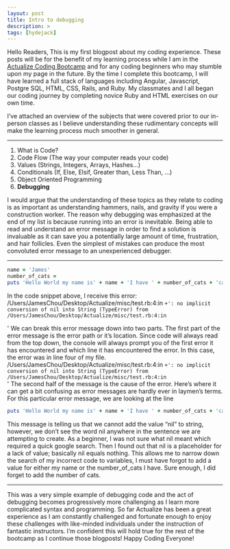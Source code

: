 ```yaml
---
layout: post
title: Intro to debugging
description: >
tags: [hydejack]
---
```


Hello Readers,
This is my first blogpost about my coding experience. These posts will be for the benefit of my learning process while I am in the [Actualize Coding Bootcamp](http://www.anyonecanlearntocode.com/) and for any coding beginners who may stumble upon my page in the future.
By the time I complete this bootcamp, I will have learned a full stack of languages including Angular, Javascript, Postgre SQL, HTML, CSS, Rails, and Ruby. My classmates and I all began our coding journey by completing novice Ruby and HTML exercises on our own time.


I’ve attached an overview of the subjects that were covered prior to our in-person classes as I believe understanding these rudimentary concepts will make the learning process much smoother in general.

---
1. What is Code?
2. Code Flow (The way your computer reads your code)
3. Values (Strings, Integers, Arrays, Hashes…)
4. Conditionals (If, Else, Elsif, Greater than, Less Than, …)
5. Object Oriented Programming
6. **Debugging**



I would argue that the understanding of these topics as they relate to coding is as important as understanding hammers, nails, and gravity if you were a construction worker.
The reason why debugging was emphasized at the end of my list is because running into an error is inevitable. Being able to read and understand an error message in order to find a solution is invaluable as it can save you a potentially large amount of time, frustration, and hair follicles. Even the simplest of mistakes can produce the most convoluted error message to an unexperienced debugger.


---
~~~ruby
name = 'James'
number_of_cats =
puts 'Hello World my name is' + name + 'I have ' + number_of_cats + 'cats'
~~~~
In the code snippet above, I receive this error:
/Users/JamesChou/Desktop/Actualize/misc/test.rb:4:in `+': no implicit conversion of nil into String (TypeError) from /Users/JamesChou/Desktop/Actualize/misc/test.rb:4:in `<main>'
We can break this error message down into two parts. The first part of the error message is the error path or it’s location. Since code will always read from the top down, the console will always prompt you of the first error it has encountered and which line it has encountered the error. In this case, the error was in line four of my file.
/Users/JamesChou/Desktop/Actualize/misc/test.rb:4:in `+': no implicit conversion of nil into String (TypeError) from /Users/JamesChou/Desktop/Actualize/misc/test.rb:4:in `<main>'
The second half of the message is the cause of the error. Here’s where it can get a bit confusing as error messages are hardly ever in laymen’s terms. For this particular error message, we are looking at the line
~~~ruby
puts 'Hello World my name is' + name + 'I have ' + number_of_cats + 'cats'
~~~
This message is telling us that we cannot add the value “nil” to string, however, we don’t see the word nil anywhere in the sentence we are attempting to create. As a beginner, I was not sure what nil meant which required a quick google search. Then I found out that nil is a placeholder for a lack of value; basically nil equals nothing. This allows me to narrow down the search of my incorrect code to variables, I must have forgot to add a value for either my name or the number_of_cats I have. Sure enough, I did forget to add the number of cats.


---

This was a very simple example of debugging code and the act of debugging becomes progressively more challenging as I learn more complicated syntax and programming. So far Actualize has been a great experience as I am constantly challenged and fortunate enough to enjoy these challenges with like-minded individuals under the instruction of fantastic instructors. I’m confident this will hold true for the rest of the bootcamp as I continue those blogposts!
Happy Coding Everyone!
